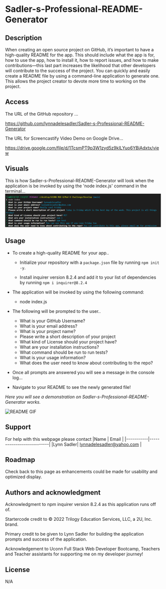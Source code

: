 # Sadler-s-Professional-README-Generator

## Description
When creating an open source project on GitHub, it’s important to have a high-quality README for the app. This should include what the app is for, how to use the app, how to install it, how to report issues, and how to make contributions—this last part increases the likelihood that other developers will contribute to the success of the project.
You can quickly and easily create a README file by using a command-line application to generate one. This allows the project creator to devote more time to working on the project. 

## Access

The URL of the GitHub repository ...

https://github.com/lynnadelesadler/Sadler-s-Professional-README-Generator

The URL for Screencastify Video Demo on Google Drive...

https://drive.google.com/file/d/1TcsmPT9p3W1zyd5z9kILYuo6YBiAdxtx/view

## Visuals

<!-- Provide the visuals for full display and phone display -->
This is how Sadler-s-Professional-README-Generator will look when the application is be invoked by using the 'node index.js' command in the terminal...
![Sadler-s-Professional-README-Generator](./images/app-questions.PNG)



## Usage
- To create a high-quality README for your app..

  - Initialize your repository with a `package.json` file by running `npm init -y`.

  - Install inquirer version 8.2.4 and add it to your list of dependencies by running `npm i inquirer@8.2.4`

- The application will be invoked by using the following command:
    - node index.js

- The following will be prompted to the user..
       
    - What is your GitHub Username?
    - What is your email address?
    - What is your project name?
    - Please write a short description of your project
    - What kind of License should your project have?
    - What are your installation instructions?
    - What command should be run to run tests?
    - What is your usage information?
    - What does the user need to know about contributing to the repo?

- Once all prompts are answered you will see a message in the console log... 

- Navigate to your README to see the newly generated file!

_Here you will see a demonstration on Sadler-s-Professional-README-Generator works._

![README GIF](./images/GIF-demo.gif)

## Support
For help with this webpage please contact
|Name | Email |
|-----------|---------------------------|
|Lynn Sadler| lynnadelesadler@yahoo.com |

## Roadmap
Check back to this page as enhancements could be made for usability and optimized display.

## Authors and acknowledgment
Acknowledgment to npm inquirer version 8.2.4 as this application runs off of.  

Startercode credit to © 2022 Trilogy Education Services, LLC, a 2U, Inc. brand. 

Primary credit to be given to Lynn Sadler for building the application prompts and success of the application.

Acknowledgement to Uconn Full Stack Web Developer Bootcamp, Teachers and Teacher assistants for supporting me on my developer journey!


## License
N/A